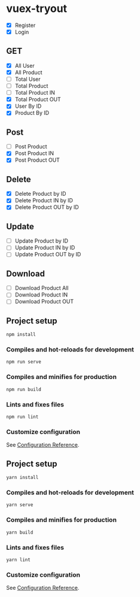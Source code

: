 # vuex-tryout

-   [x] Register
-   [x] Login

## GET

-   [x] All User
-   [x] All Product
-   [ ] Total User
-   [ ] Total Product
-   [ ] Total Product IN
-   [x] Total Product OUT
-   [x] User By ID
-   [x] Product By ID

## Post

-   [ ] Post Product
-   [x] Post Product IN
-   [x] Post Product OUT

## Delete

-   [x] Delete Product by ID
-   [x] Delete Product IN by ID
-   [x] Delete Product OUT by ID

## Update

-   [ ] Update Product by ID
-   [ ] Update Product IN by ID
-   [ ] Update Product OUT by ID

## Download

-   [ ] Download Product All
-   [ ] Download Product IN
-   [ ] Download Product OUT

## Project setup

```
npm install
```

### Compiles and hot-reloads for development

```
npm run serve
```

### Compiles and minifies for production

```
npm run build
```

### Lints and fixes files

```
npm run lint
```

### Customize configuration

See [Configuration Reference](https://cli.vuejs.org/config/).


## Project setup
```
yarn install
```

### Compiles and hot-reloads for development
```
yarn serve
```

### Compiles and minifies for production
```
yarn build
```

### Lints and fixes files
```
yarn lint
```

### Customize configuration
See [Configuration Reference](https://cli.vuejs.org/config/).
